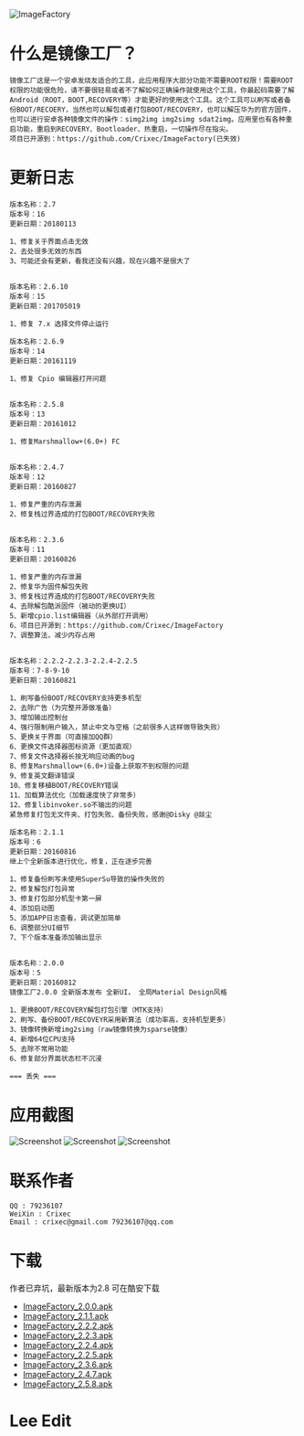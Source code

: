 ![ImageFactory](https://raw.githubusercontent.com/GangLeeGithub/ImageFactory/master/app/src/main/ic_launcher-web.png)
# 什么是镜像工厂？
```
镜像工厂这是一个安卓发烧友适合的工具，此应用程序大部分功能不需要ROOT权限！需要ROOT权限的功能很危险，请不要很轻易或者不了解如何正确操作就使用这个工具，你最起码需要了解Android（ROOT，BOOT,RECOVERY等）才能更好的使用这个工具。这个工具可以刷写或者备份BOOT/RECOERY，当然也可以解包或者打包BOOT/RECOVERY，也可以解压华为的官方固件，也可以进行安卓各种镜像文件的操作：simg2img img2simg sdat2img。应用里也有各种重启功能，重启到RECOVERY、Bootloader、热重启，一切操作尽在指尖。
项目已开源到：https://github.com/Crixec/ImageFactory(已失效)

```
# 更新日志
```
版本名称：2.7
版本号：16
更新日期：20180113

1、修复关于界面点击无效
2、去处很多无效的东西
3、可能还会有更新，看我还没有兴趣，现在兴趣不是很大了


版本名称：2.6.10
版本号：15
更新日期：201705019

1、修复 7.x 选择文件停止运行

版本名称：2.6.9
版本号：14
更新日期：20161119

1、修复 Cpio 编辑器打开问题


版本名称：2.5.8
版本号：13
更新日期：20161012

1、修复Marshmallow+(6.0+) FC


版本名称：2.4.7
版本号：12
更新日期：20160827

1、修复严重的内存泄漏
2、修复栈过界造成的打包BOOT/RECOVERY失败


版本名称：2.3.6
版本号：11
更新日期：20160826

1、修复严重的内存泄漏
2、修复华为固件解包失败
3、修复栈过界造成的打包BOOT/RECOVERY失败
4、去除解包酷派固件（被动的更换UI）
5、新增cpio.list编辑器（从外部打开调用）
6、项目已开源到：https://github.com/Crixec/ImageFactory
7、调整算法，减少内存占用


版本名称：2.2.2-2.2.3-2.2.4-2.2.5
版本号：7-8-9-10
更新日期：20160821

1、刷写备份BOOT/RECOVERY支持更多机型
2、去除广告（为完整开源做准备）
3、增加输出控制台
4、强行限制用户输入，禁止中文与空格（之前很多人这样做导致失败）
5、更换关于界面（可直接加QQ群）
6、更换文件选择器图标资源（更加直观）
7、修复文件选择器长按无响应动画的bug
8、修复Marshmallow+(6.0+)设备上获取不到权限的问题
9、修复英文翻译错误
10、修复移植BOOT/RECOVERY错误
11、加载算法优化（加载速度快了非常多）
12、修复libinvoker.so不输出的问题
紧急修复打包无文件夹、打包失败、备份失败，感谢@Disky @燚尘

版本名称：2.1.1
版本号：6
更新日期：20160816
继上个全新版本进行优化，修复，正在逐步完善

1、修复备份刷写未使用SuperSu导致的操作失败的
2、修复解包打包异常
3、修复打包部分机型卡第一屏
4、添加启动图
5、添加APP日志查看，调试更加简单
6、调整部分UI细节
7、下个版本准备添加输出显示


版本名称：2.0.0
版本号：5
更新日期：20160812
镜像工厂2.0.0 全新版本发布 全新UI， 全局Material Design风格

1、更换BOOT/RECOVERY解包打包引擎（MTK支持）
2、刷写、备份BOOT/RECOVEYR采用新算法（成功率高，支持机型更多）
3、镜像转换新增img2simg（raw镜像转换为sparse镜像）
4、新增64位CPU支持
5、去除不常用功能
6、修复部分界面状态栏不沉浸

=== 丢失 ===

```
# 应用截图
![Screenshot](https://raw.githubusercontent.com/GangLeeGithub/ImageFactory/master/Screenshots/splash.png)
![Screenshot](https://raw.githubusercontent.com/GangLeeGithub/ImageFactory/master/Screenshots/main_page_1.png)
![Screenshot](https://raw.githubusercontent.com/GangLeeGithub/ImageFactory/master/Screenshots/main_page_2.png)

# 联系作者
```
QQ : 79236107
WeiXin : Crixec
Email : crixec@gmail.com 79236107@qq.com
```

# 下载
作者已弃坑，最新版本为2.8 可在酷安下载
* [ImageFactory_2.0.0.apk](https://github.com/GangLeeGithub/ImageFactory/blob/master/app/ImageFactory_2.0.0.apk)
* [ImageFactory_2.1.1.apk](https://github.com/GangLeeGithub/ImageFactory/blob/master/app/ImageFactory_2.1.1.apk)
* [ImageFactory_2.2.2.apk](https://github.com/GangLeeGithub/ImageFactory/blob/master/app/ImageFactory_2.2.2.apk)
* [ImageFactory_2.2.3.apk](https://github.com/GangLeeGithub/ImageFactory/blob/master/app/ImageFactory_2.2.3.apk)
* [ImageFactory_2.2.4.apk](https://github.com/GangLeeGithub/ImageFactory/blob/master/app/ImageFactory_2.2.4.apk)
* [ImageFactory_2.2.5.apk](https://github.com/GangLeeGithub/ImageFactory/blob/master/app/ImageFactory_2.2.5.apk)
* [ImageFactory_2.3.6.apk](https://github.com/GangLeeGithub/ImageFactory/blob/master/app/ImageFactory_2.3.6.apk)
* [ImageFactory_2.4.7.apk](https://github.com/GangLeeGithub/ImageFactory/blob/master/app/ImageFactory_2.4.7.apk)
* [ImageFactory_2.5.8.apk](https://github.com/GangLeeGithub/ImageFactory/blob/master/app/ImageFactory_2.5.8.apk)

# Lee Edit
